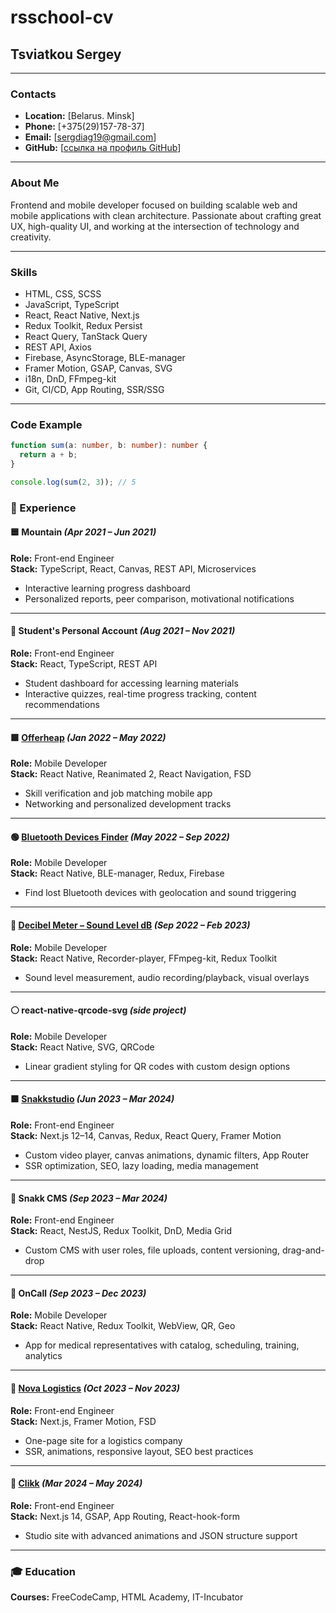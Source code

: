 # rsschool-cv

## Tsviatkou Sergey

---

### Contacts
- **Location:** [Belarus. Minsk]
- **Phone:** [+375(29)157-78-37]  
- **Email:** [sergdiag19@gmail.com]  
- **GitHub:** [[ссылка на профиль GitHub](https://github.com/SergGrey1992)]

---

### About Me
Frontend and mobile developer focused on building scalable web and mobile applications with clean architecture. Passionate about crafting great UX, high-quality UI, and working at the intersection of technology and creativity.

---

### Skills
- HTML, CSS, SCSS
- JavaScript, TypeScript
- React, React Native, Next.js
- Redux Toolkit, Redux Persist
- React Query, TanStack Query
- REST API, Axios
- Firebase, AsyncStorage, BLE-manager
- Framer Motion, GSAP, Canvas, SVG
- i18n, DnD, FFmpeg-kit
- Git, CI/CD, App Routing, SSR/SSG

---

### Code Example

```ts
function sum(a: number, b: number): number {
  return a + b;
}

console.log(sum(2, 3)); // 5
```

### 🧪 Experience

#### 🟦 Mountain *(Apr 2021 – Jun 2021)*

**Role:** Front-end Engineer  
**Stack:** TypeScript, React, Canvas, REST API, Microservices

- Interactive learning progress dashboard
- Personalized reports, peer comparison, motivational notifications

---

#### 🗾 Student's Personal Account *(Aug 2021 – Nov 2021)*

**Role:** Front-end Engineer  
**Stack:** React, TypeScript, REST API

- Student dashboard for accessing learning materials
- Interactive quizzes, real-time progress tracking, content recommendations

---

#### 🟩 [Offerheap](https://apps.apple.com/by/app/offerheap-it-recruitment/id1619046920) *(Jan 2022 – May 2022)*

**Role:** Mobile Developer  
**Stack:** React Native, Reanimated 2, React Navigation, FSD

- Skill verification and job matching mobile app
- Networking and personalized development tracks

---

#### 🟢 [Bluetooth Devices Finder](https://apps.apple.com/by/app/earbuds-finder-air-tracker/id1625877453) *(May 2022 – Sep 2022)*

**Role:** Mobile Developer  
**Stack:** React Native, BLE-manager, Redux, Firebase

- Find lost Bluetooth devices with geolocation and sound triggering

---

#### 🔴 [Decibel Meter – Sound Level dB](https://apps.apple.com/by/app/decibel-meter-sound-level-db/id1644852399) *(Sep 2022 – Feb 2023)*

**Role:** Mobile Developer  
**Stack:** React Native, Recorder-player, FFmpeg-kit, Redux Toolkit

- Sound level measurement, audio recording/playback, visual overlays

---

#### ⚪ react-native-qrcode-svg *(side project)*

**Role:** Mobile Developer  
**Stack:** React Native, SVG, QRCode

- Linear gradient styling for QR codes with custom design options

---

#### 🟧 [Snakkstudio](https://snakk.io) *(Jun 2023 – Mar 2024)*

**Role:** Front-end Engineer  
**Stack:** Next.js 12–14, Canvas, Redux, React Query, Framer Motion

- Custom video player, canvas animations, dynamic filters, App Router
- SSR optimization, SEO, lazy loading, media management

---

#### 🔹 Snakk CMS *(Sep 2023 – Mar 2024)*

**Role:** Front-end Engineer  
**Stack:** React, NestJS, Redux Toolkit, DnD, Media Grid

- Custom CMS with user roles, file uploads, content versioning, drag-and-drop

---

#### 🔘 OnCall *(Sep 2023 – Dec 2023)*

**Role:** Mobile Developer  
**Stack:** React Native, Redux Toolkit, WebView, QR, Geo

- App for medical representatives with catalog, scheduling, training, analytics

---

#### 🔺 [Nova Logistics](https://novalogusa.com/) *(Oct 2023 – Nov 2023)*

**Role:** Front-end Engineer  
**Stack:** Next.js, Framer Motion, FSD

- One-page site for a logistics company
- SSR, animations, responsive layout, SEO best practices

---

#### 🔳 [Clikk](https://clikk.studio/) *(Mar 2024 – May 2024)*

**Role:** Front-end Engineer  
**Stack:** Next.js 14, GSAP, App Routing, React-hook-form

- Studio site with advanced animations and JSON structure support

---

### 🎓 Education
**Courses:** FreeCodeCamp, HTML Academy, IT-Incubator
